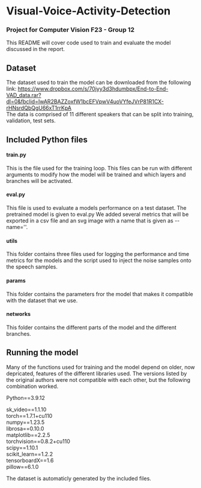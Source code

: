 # Visual-Voice-Activity-Detection
### Project for Computer Vision F23 - Group 12

This README will cover code used to train and evaluate the model discussed in the report. 

## Dataset

The dataset used to train the model can be downloaded from the following link:
https://www.dropbox.com/s/70jyy3d3hdumbpx/End-to-End-VAD_data.rar?dl=0&fbclid=IwAR2BAZZoxfW1bcEFVpwV4uoVYfeJVrP81R1CX-rHNsrdQbQgU66xT1rrKpA         
The data is comprised of 11 different speakers that can be split into training, validation, test sets. 

## Included Python files

#### train.py
This is the file used for the training loop. This files can be run with different arguments to modify how the model will be trained and which layers and branches will be activated. 

#### eval.py
This file is used to evaluate a models performance on a test dataset. The pretrained model is given to eval.py
We added several metrics that will be exported in a csv file and an svg image with a name that is given as --name=''. 

#### utils
This folder contains three files used for logging the performance and time metrics for the models and the script used to inject the noise samples onto the speech samples. 

#### params 
This folder contains the parameters fror the model that makes it compatible with the dataset that we use.

#### networks
This folder contains the different parts of the model and the different branches. 

## Running the model
Many of the functions used for training and the model depend on older, now depricated, features of the different libraries used. 
The versions listed by the original authors were not compatible with each other, but the following combination worked.

Python==3.9.12

sk_video==1.1.10    
torch==1.7.1+cu110      
numpy==1.23.5       
librosa==0.10.0     
matplotlib==2.2.5       
torchvision==0.8.2+cu110      
scipy==1.10.1         
scikit_learn==1.2.2       
tensorboardX==1.6       
pillow==6.1.0       

The dataset is automaticly generated by the included files. 
